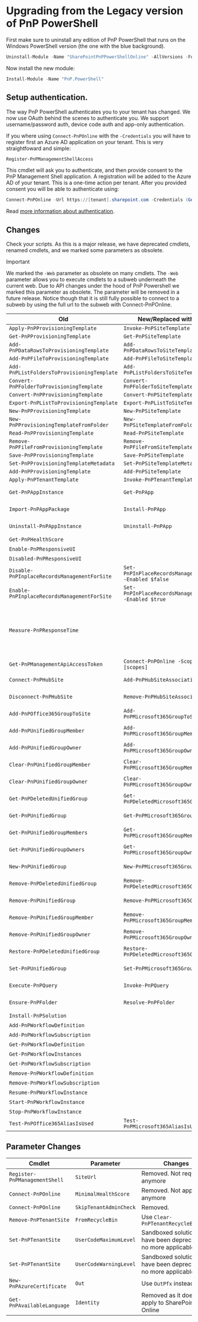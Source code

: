 # Upgrading from the Legacy version of PnP PowerShell

First make sure to uninstall any edition of PnP PowerShell that runs on the Windows PowerShell version (the one with the blue background).

```powershell
Uninstall-Module -Name "SharePointPnPPowerShellOnline" -AllVersions -Force
```

Now install the new module:

```powershell
Install-Module -Name "PnP.PowerShell"
```
## Setup authentication. 

The way PnP PowerShell authenticates you to your tenant has changed. We now use OAuth behind the scenes to authenticate you. We support username/password auth, device code auth and app-only authentication.

If you where using `Connect-PnPOnline` with the `-Credentials` you will have to register first an Azure AD application on your tenant. This is very straightfoward and simple:

```powershell
Register-PnPManagementShellAccess
```

This cmdlet will ask you to authenticate, and then provide consent to the PnP Management Shell application. A registration will be added to the Azure AD of your tenant. This is a one-time action per tenant. After you provided consent you will be able to authenticate using:

```powershell
Connect-PnPOnline -Url https://[tenant].sharepoint.com -Credentials (Get-Credential)
```

Read [more information about authentication](./authentication.md).

## Changes

Check your scripts. As this is a major release, we have deprecated cmdlets, renamed cmdlets, and we marked some parameters as obsolete. 

> [!Important]
> We marked the `-Web` parameter as obsolete on many cmdlets. The `-Web` parameter allows you to execute cmdlets to a subweb underneath the current web. Due to API changes under the hood of PnP Powershell we marked this parameter as obsolete. The parameter will be removed in a future release. Notice though that it is still fully possible to connect to a subweb by using the full url to the subweb with Connect-PnPOnline.

|Old|New/Replaced with|Notes|
|----|----|---|
|`Apply-PnPProvisioningTemplate`|`Invoke-PnPSiteTemplate`||
|`Get-PnPProvisioningTemplate`|`Get-PnPSiteTemplate`||
|`Add-PnPDataRowsToProvisioningTemplate`|`Add-PnPDataRowsToSiteTemplate`||
|`Add-PnPFileToProvisioningTemplate`|`Add-PnPFileToSiteTemplate`||
|`Add-PnPListFoldersToProvisioningTemplate`|`Add-PnPListFoldersToSiteTemplate`||
|`Convert-PnPFolderToProvisioningTemplate`|`Convert-PnPFolderToSiteTemplate`||
|`Convert-PnPProvisioningTemplate`|`Convert-PnPSiteTemplate`||
|`Export-PnPListToProvisioningTemplate`|`Export-PnPListToSiteTemplate`||
|`New-PnPProvisioningTemplate`|`New-PnPSiteTemplate`||
|`New-PnPProvisioningTemplateFromFolder`|`New-PnPSiteTemplateFromFolder`||
|`Read-PnPProvisioningTemplate`|`Read-PnPSiteTemplate`||
|`Remove-PnPFileFromProvisioningTemplate`|`Remove-PnPFileFromSiteTemplate`||
|`Save-PnPProvisioningTemplate`|`Save-PnPSiteTemplate`||
|`Set-PnPProvisioningTemplateMetadata`|`Set-PnPSiteTemplateMetadata`||
|`Add-PnPProvisioningTemplate`|`Add-PnPSiteTemplate`||
|`Apply-PnPTenantTemplate`|`Invoke-PnPTenantTemplate`||
|`Get-PnPAppInstance`|`Get-PnPApp`|Different parameters|
|`Import-PnPAppPackage`|`Install-PnPApp`|Different parameters|
|`Uninstall-PnPAppInstance`|`Uninstall-PnPApp`|Different parameters|
|`Get-PnPHealthScore`||Deprecated|
|`Enable-PnPResponsiveUI`||Deprecated|
|`Disabled-PnPResponsiveUI`||Deprecated|
|`Disable-PnPInplaceRecordsManagementForSite`|`Set-PnPInPlaceRecordsManagement -Enabled $false`||
|`Enable-PnPInplaceRecordsManagementForSite`|`Set-PnPInPlaceRecordsManagement -Enabled $true`||
|`Measure-PnPResponseTime`||Deprecated. Consider using Fiddler for more detailed data|
|`Get-PnPManagementApiAccessToken`|`Connect-PnPOnline -Scopes [scopes]`||
|`Connect-PnPHubSite`|`Add-PnPHubSiteAssociation`|Removed alias|
|`Disconnect-PnPHubSite`|`Remove-PnPHubSiteAssociation`|Removed alias|
|`Add-PnPOffice365GroupToSite`|`Add-PnPMicrosoft365GroupToSite`|Removed alias|
|`Add-PnPUnifiedGroupMember`|`Add-PnPMicrosoft365GroupMember`|Removed alias|
|`Add-PnPUnifiedGroupOwner`|`Add-PnPMicrosoft365GroupOwner`|Removed alias|
|`Clear-PnPUnifiedGroupMember`|`Clear-PnPMicrosoft365GroupMember`|Removed alias|
|`Clear-PnPUnifiedGroupOwner`|`Clear-PnPMicrosoft365GroupOwner`|Removed alias|
|`Get-PnPDeletedUnifiedGroup`|`Get-PnPDeletedMicrosoft365Group`|Removed alias|
|`Get-PnPUnifiedGroup`|`Get-PnPMicrosoft365Group`|Removed alias|
|`Get-PnPUnifiedGroupMembers`|`Get-PnPMicrosoft365GroupMembers`|Removed alias|
|`Get-PnPUnifiedGroupOwners`|`Get-PnPMicrosoft365GroupOwners`|Removed alias|
|`New-PnPUnifiedGroup`|`New-PnPMicrosoft365Group`|Removed alias|
|`Remove-PnPDeletedUnifiedGroup`|`Remove-PnPDeletedMicrosoft365Group`|Removed alias|
|`Remove-PnPUnifiedGroup`|`Remove-PnPMicrosoft365Group`|Removed alias|
|`Remove-PnPUnifiedGroupMember`|`Remove-PnPMicrosoft365GroupMember`|Removed alias|
|`Remove-PnPUnifiedGroupOwner`|`Remove-PnPMicrosoft365GroupOwner`|Removed alias|
|`Restore-PnPDeletedUnifiedGroup`|`Restore-PnPDeletedMicrosoft365Group`|Removed alias|
|`Set-PnPUnifiedGroup`|`Set-PnPMicrosoft365Group`|Removed alias|
|`Execute-PnPQuery`|`Invoke-PnPQuery`|Removed alias|
|`Ensure-PnPFolder`|`Resolve-PnPFolder`|Removed alias|
|`Install-PnPSolution`||Deprecated|
|`Add-PnPWorkflowDefinition`||Deprecated|
|`Add-PnPWorkflowSubscription`||Deprecated|
|`Get-PnPWorkflowDefinition`||Deprecated|
|`Get-PnPWorkflowInstances`||Deprecated|
|`Get-PnPWorkflowSubscription`||Deprecated|
|`Remove-PnPWorkflowDefinition`||Deprecated|
|`Remove-PnPWorkflowSubscription`||Deprecated|
|`Resume-PnPWorkflowInstance`||Deprecated|
|`Start-PnPWorkflowInstance`||Deprecated|
|`Stop-PnPWorkflowInstance`||Deprecated|
|`Test-PnPOffice365AliasIsUsed`|`Test-PnPMicrosoft365AliasIsUsed`||

## Parameter Changes

|Cmdlet|Parameter|Changes|
|------|---------|-------|
|`Register-PnPManagementShell`|`SiteUrl`|Removed. Not required anymore|
|`Connect-PnPOnline`|`MinimalHealthScore`|Removed. Not applicable anymore|
|`Connect-PnPOnline`|`SkipTenantAdminCheck`|Removed.|
|`Remove-PnPTenantSite`|`FromRecycleBin`|Use `Clear-PnPTenantRecycleBinItem`|
|`Set-PnPTenantSite`|`UserCodeMaximumLevel`|Sandboxed solutions have been deprecated, no more applicable|
|`Set-PnPTenantSite`|`UserCodeWarningLevel`|Sandboxed solutions have been deprecated, no more applicable|
|`New-PnPAzureCertificate`|`Out`|Use `OutPfx` instead|
|`Get-PnPAvailableLanguage`|`Identity`|Removed as it does not apply to SharePoint Online|

